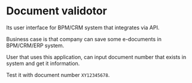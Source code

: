 # Document validotor

Its user interface for BPM/CRM system that integrates via API.

Business case is that company can save some e-documents in BPM/CRM/ERP system.

User that uses this application, can input document number that exists in system and get it information.

Test it with document number `XY12345678`.
